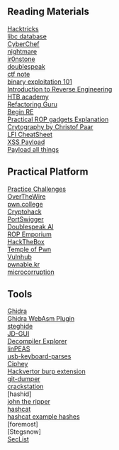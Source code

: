 ## Reading Materials       
[Hacktricks](https://book.hacktricks.xyz/welcome/readme)     
[libc database](https://libc.blukat.me)     
[CyberChef](https://gchq.github.io/CyberChef/)    
[nightmare](https://guyinatuxedo.github.io/index.html)   
[ir0nstone](https://ir0nstone.gitbook.io/notes/)     
[doublespeak](https://doublespeak.chat/#/)   
[ctf note](https://www.ctfnote.com)     
[binary exploitation 101](https://www.youtube.com/watch?v=wa3sMSdLyHw&list=PLHUKi1UlEgOIc07Rfk2Jgb5fZbxDPec94)           
[Introduction to Reverse Engineering](https://0xinfection.github.io/reversing/)     
[HTB academy](https://academy.hackthebox.com/login)  
[Refactoring Guru](https://refactoring.guru)     
[Begin RE](https://www.begin.re/the-workshop)   
[Practical ROP gadgets Explanation](https://www.exploit-db.com/docs/english/28479-return-oriented-programming-(rop-ftw).pdf)     
[Crytography by Christof Paar](https://www.youtube.com/@introductiontocryptography4223)     
[LFI CheatSheet](https://highon.coffee/blog/lfi-cheat-sheet/)     
[XSS Payload](https://github.com/payloadbox/xss-payload-list)   
[Payload all things](https://github.com/swisskyrepo/PayloadsAllTheThings)    
    
## Practical Platform
[Practice Challenges](https://zaratec.io/ctf-practice/)    
[OverTheWire](https://overthewire.org/wargames/)   
[pwn.college](https://pwn.college)    
[Cryptohack](https://cryptohack.org)   
[PortSwigger](https://portswigger.net/web-security)   
[Doublespeak AI](https://doublespeak.chat/#/)   
[ROP Emporium](https://ropemporium.com)   
[HackTheBox](https://app.hackthebox.com/login)      
[Temple of Pwn](https://github.com/LMS57/TempleOfPwn)    
[Vulnhub](https://github.com/Ignitetechnologies/CTF-Difficulty)     
[pwnable.kr](http://pwnable.kr/)    
[microcorruption](https://microcorruption.com/)    

## Tools
[Ghidra]()  
[Ghidra WebAsm Plugin](https://github.com/nneonneo/ghidra-wasm-plugin)  
[steghide]()   
[JD-GUI](http://java-decompiler.github.io)    
[Decompiler Explorer](https://dogbolt.org)  
[linPEAS](https://github.com/carlospolop/PEASS-ng/tree/master/linPEAS)    
[usb-keyboard-parses](https://github.com/carlospolop-forks/ctf-usb-keyboard-parser)     
[Ciphey](https://github.com/Ciphey/Ciphey)    
[Hackvertor burp extension](https://portswigger.net/bappstore/65033cbd2c344fbabe57ac060b5dd100)    
[git-dumper](https://github.com/arthaud/git-dumper)    
[crackstation](https://crackstation.net)   
[hashid]    
[john the ripper]()   
[hashcat]()    
[hashcat example hashes](https://hashcat.net/wiki/doku.php?id=example_hashes)     
[foremost]    
[Stegsnow]    
[SecList](https://github.com/danielmiessler/SecLists)